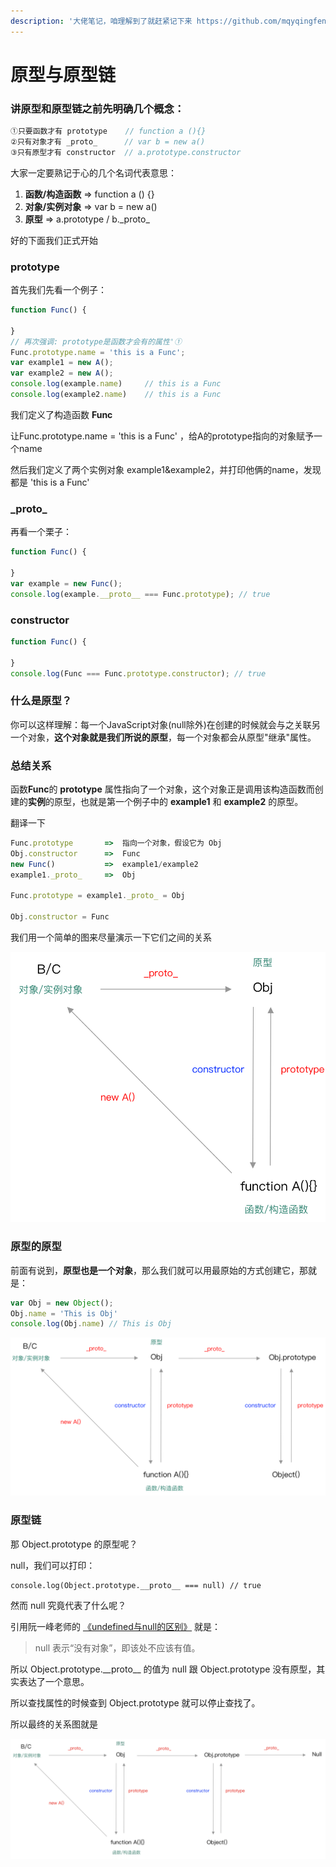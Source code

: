 ```yaml
---
description: '大佬笔记，咱理解到了就赶紧记下来 https://github.com/mqyqingfeng/Blog/issues/2'
---
```


# 原型与原型链

### 讲原型和原型链之前先明确几个概念：

```javascript
①只要函数才有 prototype    // function a (){}
②只有对象才有 _proto_      // var b = new a()
③只有原型才有 constructor  // a.prototype.constructor
```

大家一定要熟记于心的几个名词代表意思：

1. **函数/构造函数**   =&gt;   function a \(\) {}
2. **对象/实例对象**   =&gt;   var b = new a\(\)
3. **原型**                     =&gt;   a.prototype / b.\_proto\_

好的下面我们正式开始

### prototype

首先我们先看一个例子：

```javascript
function Func() {

}
// 再次强调: prototype是函数才会有的属性'①
Func.prototype.name = 'this is a Func';
var example1 = new A();
var example2 = new A();
console.log(example.name)     // this is a Func
console.log(example2.name)    // this is a Func
```

我们定义了构造函数 **Func**

让Func.prototype.name = 'this is a Func' ，给A的prototype指向的对象赋予一个name

然后我们定义了两个实例对象 example1&example2，并打印他俩的name，发现都是 'this is a Func'

### \_proto\_

再看一个栗子：

```javascript
function Func() {

}
var example = new Func();
console.log(example.__proto__ === Func.prototype); // true
```

### constructor

```javascript
function Func() {

}
console.log(Func === Func.prototype.constructor); // true
```

### 什么是原型？

你可以这样理解：每一个JavaScript对象\(null除外\)在创建的时候就会与之关联另一个对象，**这个对象就是我们所说的原型**，每一个对象都会从原型"继承"属性。  


### 总结关系

函数**Func**的 **prototype** 属性指向了一个对象，这个对象正是调用该构造函数而创建的**实例**的原型，也就是第一个例子中的 **example1** 和 **example2** 的原型。

翻译一下

```javascript
Func.prototype       =>  指向一个对象，假设它为 Obj
Obj.constructor      =>  Func
new Func()           =>  example1/example2
example1._proto_     =>  Obj

Func.prototype = example1._proto_ = Obj

Obj.constructor = Func
```

我们用一个简单的图来尽量演示一下它们之间的关系

![](../.gitbook/assets/image%20%2847%29.png)

### 

### 原型的原型

前面有说到，**原型也是一个对象**，那么我们就可以用最原始的方式创建它，那就是：

```javascript
var Obj = new Object();
Obj.name = 'This is Obj'
console.log(Obj.name) // This is Obj
```

![](../.gitbook/assets/image%20%2841%29.png)

### 原型链

那 Object.prototype 的原型呢？

null，我们可以打印：

```text
console.log(Object.prototype.__proto__ === null) // true
```

然而 null 究竟代表了什么呢？

引用阮一峰老师的 [《undefined与null的区别》](https://link.zhihu.com/?target=http%3A//www.ruanyifeng.com/blog/2014/03/undefined-vs-null.html) 就是：

> null 表示“没有对象”，即该处不应该有值。

所以 Object.prototype.\_\_proto\_\_ 的值为 null 跟 Object.prototype 没有原型，其实表达了一个意思。

所以查找属性的时候查到 Object.prototype 就可以停止查找了。

所以最终的关系图就是

![](../.gitbook/assets/image%20%2840%29.png)

